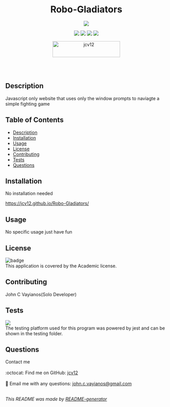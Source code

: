 
  <h1 align='center'>Robo-Gladiators</h1>

  <p align="center">
    <img src="![game](https://user-images.githubusercontent.com/95864720/177950294-8c5ccb5d-b03d-4297-9136-a37fe496912a.png)">
  </p>

  <p align="center">
    <img src="https://img.shields.io/github/repo-size/jcv12/Robo-Gladiators" />
    <img src="https://img.shields.io/github/issues/jcv12/Robo-Gladiators" />
    <img src="https://img.shields.io/github/last-commit/jcv12/Robo-Gladiators" >
    <img src="https://img.shields.io/badge/license-Academic-brightgreen" >
  </p>

  <p align="center"><a href="https://www.buymeacoffee.com/jcv12"> <img align="center" src="https://cdn.buymeacoffee.com/buttons/v2/default-yellow.png" height="50" width="210" alt="jcv12" /></a></p><br><br>
    
  ## Description
  Javascript only website that uses only the window prompts to naviagte a simple fighting game
  

  ## Table of Contents
  - [Description](#description)
  - [Installation](#installation)
  - [Usage](#usage)
  - [License](#license)
  - [Contributing](#contributing)
  - [Tests](#tests)
  - [Questions](#questions)

  ## Installation
  No installation needed
  
  https://jcv12.github.io/Robo-Gladiators/

  ## Usage
  No specific usage just have fun

  ## License
  ![badge](https://img.shields.io/badge/license-Academic-brightgreen)
  <br />
  This application is covered by the Academic license.

  ## Contributing
  John C Vayianos(Solo Developer)

  ## Tests
  <img src="https://img.shields.io/badge/-jest-%23C21325?style=for-the-badge&logo=jest&logoColor=white"/> </br>
  The testing platform used for this program was powered by jest and can be shown in the testing folder.

  ## Questions
  Contact me<br />
  <br />
  :octocat: Find me on GitHub: [jcv12](https://github.com/jcv12)<br />
  <br />
  :e-mail: Email me with any questions: john.c.vayianos@gmail.com<br /><br />

  _This README was made by [README-generator](https://github.com/jcv12/ReadMe-Generator)_
  
